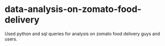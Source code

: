 # data-analysis-on-zomato-food-delivery
Used python and sql queries for analysis on zomato food delivery guys and users.
